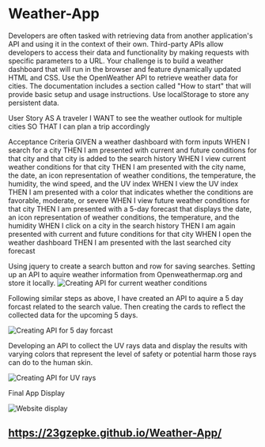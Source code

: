 # Weather-App
Developers are often tasked with retrieving data from another application's API and using it in the context of their own. Third-party APIs allow developers to access their data and functionality by making requests with specific parameters to a URL. Your challenge is to build a weather dashboard that will run in the browser and feature dynamically updated HTML and CSS.
Use the OpenWeather API to retrieve weather data for cities. The documentation includes a section called "How to start" that will provide basic setup and usage instructions. Use localStorage to store any persistent data.

User Story
AS A traveler
I WANT to see the weather outlook for multiple cities
SO THAT I can plan a trip accordingly

Acceptance Criteria
GIVEN a weather dashboard with form inputs
WHEN I search for a city
THEN I am presented with current and future conditions for that city and that city is added to the search history
WHEN I view current weather conditions for that city
THEN I am presented with the city name, the date, an icon representation of weather conditions, the temperature, the humidity, the wind speed, and the UV index
WHEN I view the UV index
THEN I am presented with a color that indicates whether the conditions are favorable, moderate, or severe
WHEN I view future weather conditions for that city
THEN I am presented with a 5-day forecast that displays the date, an icon representation of weather conditions, the temperature, and the humidity
WHEN I click on a city in the search history
THEN I am again presented with current and future conditions for that city
WHEN I open the weather dashboard
THEN I am presented with the last searched city forecast

Using jquery to create a search button and row for saving searches. Setting up an API to aquire weather information from Openweathermap.org and store it locally.
![Creating API for current weather conditions](.assets/Screenshot(11).png)

Following similar steps as above, I have created an API to aquire a 5 day forcast related to the search value. Then creating the cards to reflect the collected data for the upcoming 5 days.

![Creating API for 5 day forcast](/assets/Screenshot(12).png)

Developing an API to collect the UV rays data and display the results with varying colors that represent the level of safety or potential harm those rays can do to the human skin.

![Creating API for UV rays](/assets/Screenshot(13).png)

Final App Display

![Website display](/assets/Screenshot(15).png)

## https://23gzepke.github.io/Weather-App/
